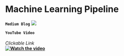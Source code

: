 # Machine Learning Pipeline

**`Medium Blog`**
![](https://medium.com/@ronysoliman/machine-learning-pipeline-comprehensive-guide-practical-example-in-python-c60ca46b4a94)

**`YouTube Video`**<br><br><i>Clickable Link</i><br>
<b>[![Watch the video](https://i.ytimg.com/vi/zwgsjNlmRCU/hqdefault.jpg?sqp=-oaymwEnCNACELwBSFryq4qpAxkIARUAAIhCGAHYAQHiAQoIGBACGAY4AUAB&rs=AOn4CLAGn1pN3VTrbueSl307McFG6-Izpw)](https://www.youtube.com/embed/zwgsjNlmRCU?si=-D1y0ELPL0F_KZl6)</b>

